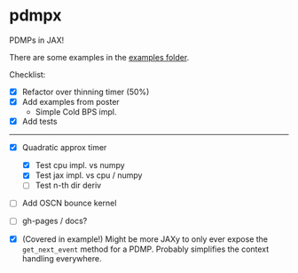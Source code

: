 # pdmpx
PDMPs in JAX!

There are some examples in the [examples folder](examples/).




Checklist:
 * [x] Refactor over thinning timer (50%)
 * [x] Add examples from poster
   * Simple Cold BPS impl.
 * [x] Add tests
----
 * [x] Quadratic approx timer
   * [x] Test cpu impl. vs numpy
   * [x] Test jax impl. vs cpu / numpy
   * [ ] Test n-th dir deriv
 * [ ] Add OSCN bounce kernel
 * [ ] gh-pages / docs?
 * [x] (Covered in example!) Might be more JAXy to only ever expose the ```get_next_event``` method for a PDMP.
       Probably simplifies the context handling everywhere.

